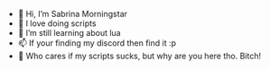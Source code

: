 - 👋 Hi, I’m Sabrina Morningstar
- 💞️ I love doing scripts
- 🌱 I’m still learning about lua
- 📫 If your finding my discord then find it :p
- 🤬 Who cares if my scripts sucks, but why are you here tho. Bitch!
